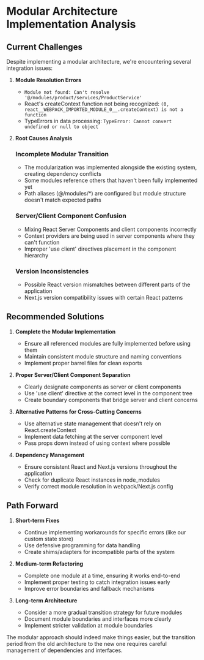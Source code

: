 # Modular Architecture Implementation Analysis

## Current Challenges

Despite implementing a modular architecture, we're encountering several integration issues:

1. **Module Resolution Errors**
   - `Module not found: Can't resolve '@/modules/product/services/ProductService'`
   - React's createContext function not being recognized: `(0, react__WEBPACK_IMPORTED_MODULE_0__.createContext) is not a function`
   - TypeErrors in data processing: `TypeError: Cannot convert undefined or null to object`

2. **Root Causes Analysis**

   ### Incomplete Modular Transition
   - The modularization was implemented alongside the existing system, creating dependency conflicts
   - Some modules reference others that haven't been fully implemented yet
   - Path aliases (@/modules/*) are configured but module structure doesn't match expected paths

   ### Server/Client Component Confusion
   - Mixing React Server Components and client components incorrectly
   - Context providers are being used in server components where they can't function
   - Improper 'use client' directives placement in the component hierarchy

   ### Version Inconsistencies
   - Possible React version mismatches between different parts of the application
   - Next.js version compatibility issues with certain React patterns

## Recommended Solutions

1. **Complete the Modular Implementation**
   - Ensure all referenced modules are fully implemented before using them
   - Maintain consistent module structure and naming conventions
   - Implement proper barrel files for clean exports

2. **Proper Server/Client Component Separation**
   - Clearly designate components as server or client components
   - Use 'use client' directive at the correct level in the component tree
   - Create boundary components that bridge server and client concerns

3. **Alternative Patterns for Cross-Cutting Concerns**
   - Use alternative state management that doesn't rely on React.createContext
   - Implement data fetching at the server component level
   - Pass props down instead of using context where possible

4. **Dependency Management**
   - Ensure consistent React and Next.js versions throughout the application
   - Check for duplicate React instances in node_modules
   - Verify correct module resolution in webpack/Next.js config

## Path Forward

1. **Short-term Fixes**
   - Continue implementing workarounds for specific errors (like our custom state store)
   - Use defensive programming for data handling
   - Create shims/adapters for incompatible parts of the system

2. **Medium-term Refactoring**
   - Complete one module at a time, ensuring it works end-to-end
   - Implement proper testing to catch integration issues early
   - Improve error boundaries and fallback mechanisms

3. **Long-term Architecture**
   - Consider a more gradual transition strategy for future modules
   - Document module boundaries and interfaces more clearly
   - Implement stricter validation at module boundaries

The modular approach should indeed make things easier, but the transition period from the old architecture to the new one requires careful management of dependencies and interfaces.